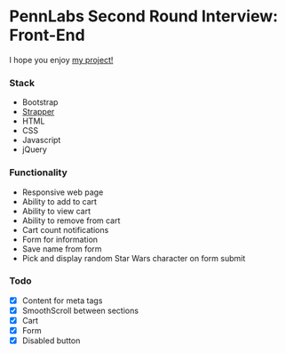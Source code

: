 # PennLabs Second Round Interview: Front-End
I hope you enjoy [my project!](http://pennlabsfrontend.s3-website.us-east-2.amazonaws.com/)

### Stack
* Bootstrap
* [Strapper](https://github.com/ccabo1/strapper)
* HTML
* CSS
* Javascript
* jQuery

### Functionality
* Responsive web page
* Ability to add to cart
* Ability to view cart
* Ability to remove from cart
* Cart count notifications
* Form for information
* Save name from form
* Pick and display random Star Wars character on form submit

### Todo
- [x] Content for meta tags
- [x] SmoothScroll between sections
- [x] Cart
- [x] Form
- [x] Disabled button
